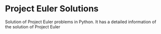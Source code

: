 # Project Euler Solutions
Solution of Project Euler problems in Python. It has a detailed information of the solution of Project Euler
